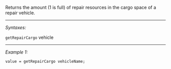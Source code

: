 Returns the amount (1 is full) of repair resources in the cargo space of a repair vehicle.


---
*Syntaxes:*

`getRepairCargo` vehicle

---
*Example 1:*

```sqf
value = getRepairCargo vehicleName;
```